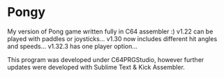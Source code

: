 # Pongy
My version of Pong game written fully in C64 assembler :) 
v1.22 can be played with paddles or joysticks...
v1.30 now includes different hit angles and speeds...
v1.32.3 has one player option...

This program was developed under C64PRGStudio, however further
updates were developed with Sublime Text & Kick Assembler.
